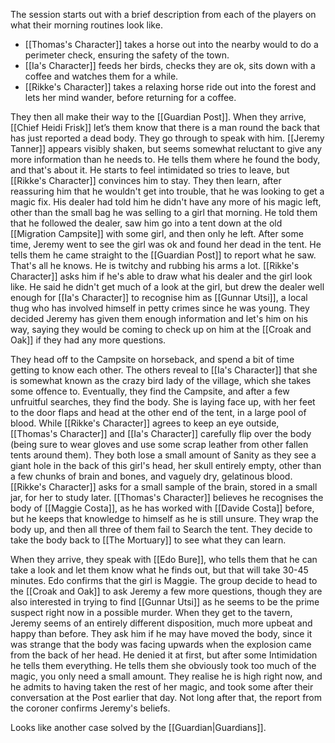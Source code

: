The session starts out with a brief description from each of the players on what their morning routines look like.

- [[Thomas's Character]] takes a horse out into the nearby would to do a perimeter check, ensuring the safety of the town.
- [[Ia's Character]] feeds her birds, checks they are ok, sits down with a coffee and watches them for a while.
- [[Rikke's Character]] takes a relaxing horse ride out into the forest and lets her mind wander, before returning for a coffee.

They then all make their way to the [[Guardian Post]]. When they arrive, [[Chief Heidi Frisk]] let’s them know that there is a man round the back that has just reported a dead body. They go through to speak with him.
[[Jeremy Tanner]] appears visibly shaken, but seems somewhat reluctant to give any more information than he needs to. He tells them where he found the body, and that's about it. He starts to feel intimidated so tries to leave, but [[Rikke's Character]] convinces him to stay. They then learn, after reassuring him that he wouldn't get into trouble, that he was looking to get a magic fix. His dealer had told him he didn't have any more of his magic left, other than the small bag he was selling to a girl that morning. He told them that he followed the dealer, saw him go into a tent down at the old [[Migration Campsite]] with some girl, and then only he left. After some time, Jeremy went to see the girl was ok and found her dead in the tent. He tells them he came straight to the [[Guardian Post]] to report what he saw. That's all he knows. He is twitchy and rubbing his arms a lot.
[[Rikke's Character]] asks him if he's able to draw what his dealer and the girl look like. He said he didn't get much of a look at the girl, but drew the dealer well enough for [[Ia's Character]] to recognise him as [[Gunnar Utsi]], a local thug who has involved himself in petty crimes since he was young. They decided Jeremy has given them enough information and let's him on his way, saying they would be coming to check up on him at the [[Croak and Oak]] if they had any more questions.

They head off to the Campsite on horseback, and spend a bit of time getting to know each other. The others reveal to [[Ia's Character]] that she is somewhat known as the crazy bird lady of the village, which she takes some offence to. Eventually, they find the Campsite, and after a few unfruitful searches, they find the body. She is laying face up, with her feet to the door flaps and head at the other end of the tent, in a large pool of blood.
While [[Rikke's Character]] agrees to keep an eye outside, [[Thomas's Character]] and [[Ia's Character]] carefully flip over the body (being sure to wear gloves and use some scrap leather from other fallen tents around them). They both lose a small amount of Sanity as they see a giant hole in the back of this girl's head, her skull entirely empty, other than a few chunks of brain and bones, and vaguely dry, gelatinous blood. [[Rikke's Character]] asks for a small sample of the brain, stored in a small jar, for her to study later.
[[Thomas's Character]] believes he recognises the body of [[Maggie Costa]], as he has worked with [[Davide Costa]] before, but he keeps that knowledge to himself as he is still unsure. They wrap the body up, and then all three of them fail to Search the tent. They decide to take the body back to [[The Mortuary]] to see what they can learn.

When they arrive, they speak with [[Edo Bure]], who tells them that he can take a look and let them know what he finds out, but that will take 30-45 minutes. Edo confirms that the girl is Maggie. The group decide to head to the [[Croak and Oak]] to ask Jeremy a few more questions, though they are also interested in trying to find [[Gunnar Utsi]] as he seems to be the prime suspect right now in a possible murder. When they get to the tavern, Jeremy seems of an entirely different disposition, much more upbeat and happy than before. They ask him if he may have moved the body, since it was strange that the body was facing upwards when the explosion came from the back of her head. He denied it at first, but after some Intimidation he tells them everything. He tells them she obviously took too much of the magic, you only need a small amount. They realise he is high right now, and he admits to having taken the rest of her magic, and took some after their conversation at the Post earlier that day. Not long after that, the report from the coroner confirms Jeremy's beliefs.

Looks like another case solved by the [[Guardian|Guardians]].